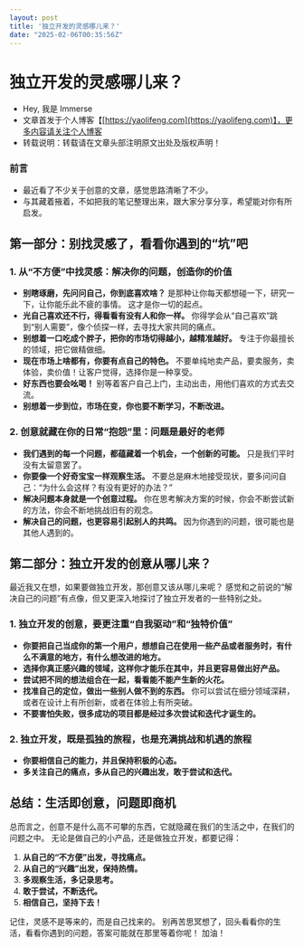 ```yaml
---
layout: post
title: '独立开发的灵感哪儿来？'
date: "2025-02-06T00:35:56Z"
---
```

独立开发的灵感哪儿来？
===========

*   Hey, 我是 Immerse
*   文章首发于个人博客【[https://yaolifeng.com](https://yaolifeng.com)】，更多内容请关注个人博客
*   转载说明：转载请在文章头部注明原文出处及版权声明！

### 前言

*   最近看了不少关于创意的文章，感觉思路清晰了不少。
*   与其藏着掖着，不如把我的笔记整理出来，跟大家分享分享，希望能对你有所启发。

第一部分：别找灵感了，看看你遇到的“坑”吧
---------------------

### 1\. 从“不方便”中找灵感：解决你的问题，创造你的价值

*   **别瞎琢磨，先问问自己，你到底喜欢啥？** 是那种让你每天都想碰一下，研究一下，让你能乐此不疲的事情。 这才是你一切的起点。
*   **光自己喜欢还不行，得看看有没有人和你一样。** 你得学会从“自己喜欢”跳到“别人需要”，像个侦探一样，去寻找大家共同的痛点。
*   **别想着一口吃成个胖子，把你的市场切得越小，越精准越好。** 专注于你最擅长的领域，把它做精做细。
*   **现在市场上啥都有，你要有点自己的特色。** 不要单纯地卖产品，要卖服务，卖体验，卖价值！让客户觉得，选择你是一种享受。
*   **好东西也要会吆喝！** 别等着客户自己上门，主动出击，用他们喜欢的方式去交流。
*   **别想着一步到位，市场在变，你也要不断学习，不断改进。**

### 2\. 创意就藏在你的日常“抱怨”里：问题是最好的老师

*   **我们遇到的每一个问题，都蕴藏着一个机会，一个创新的可能。** 只是我们平时没有太留意罢了。
*   **你要像一个好奇宝宝一样观察生活。** 不要总是麻木地接受现状，要多问问自己：“为什么会这样？有没有更好的办法？”
*   **解决问题本身就是一个创意过程。** 你在思考解决方案的时候，你会不断尝试新的方法，你会不断地挑战旧有的观念。
*   **解决自己的问题，也更容易引起别人的共鸣。** 因为你遇到的问题，很可能也是其他人遇到的。

第二部分：独立开发的创意从哪儿来？
-----------------

最近我又在想，如果要做独立开发，那创意又该从哪儿来呢？ 感觉和之前说的“解决自己的问题”有点像，但又更深入地探讨了独立开发者的一些特别之处。

### 1\. 独立开发的创意，要更注重“自我驱动”和“独特价值”

*   **你要把自己当成你的第一个用户，想想自己在使用一些产品或者服务时，有什么不满意的地方，有什么想改进的地方。**
*   **选择你真正感兴趣的领域，这样你才能乐在其中，并且更容易做出好产品。**
*   **尝试把不同的想法组合在一起，看看能不能产生新的火花。**
*   **找准自己的定位，做出一些别人做不到的东西。** 你可以尝试在细分领域深耕，或者在设计上有所创新，或者在体验上有所突破。
*   **不要害怕失败，很多成功的项目都是经过多次尝试和迭代才诞生的。**

### 2\. 独立开发，既是孤独的旅程，也是充满挑战和机遇的旅程

*   **你要相信自己的能力，并且保持积极的心态。**
*   **多关注自己的痛点，多从自己的兴趣出发，敢于尝试和迭代。**

总结：生活即创意，问题即商机
--------------

总而言之，创意不是什么高不可攀的东西，它就隐藏在我们的生活之中，在我们的问题之中。 无论是做自己的小产品，还是做独立开发，都要记得：

1.  **从自己的“不方便”出发，寻找痛点。**
2.  **从自己的“兴趣”出发，保持热情。**
3.  **多观察生活，多记录思考。**
4.  **敢于尝试，不断迭代。**
5.  **相信自己，坚持下去！**

记住，灵感不是等来的，而是自己找来的。 别再苦思冥想了，回头看看你的生活，看看你遇到的问题，答案可能就在那里等着你呢！ 加油！